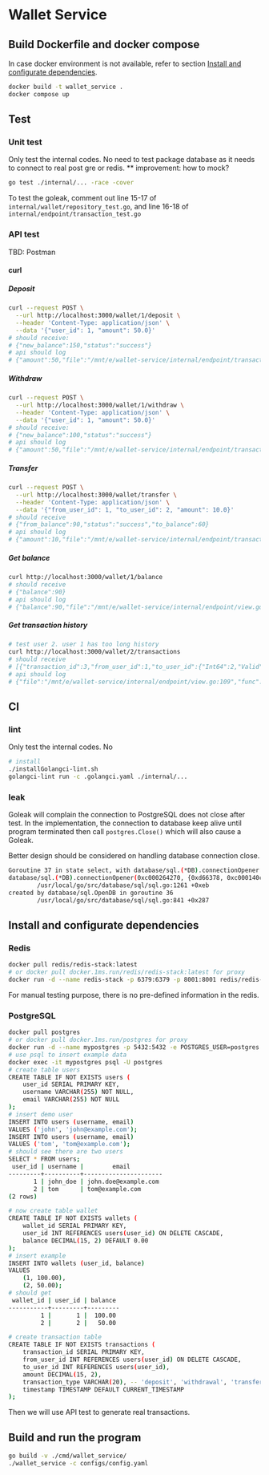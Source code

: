 # Wallet Service

## Build Dockerfile and docker compose
In case docker environment is not available, refer to section [Install and configurate dependencies](#install-and-configurate-dependencies).
```sh
docker build -t wallet_service .
docker compose up
```

## Test
### Unit test
Only test the internal codes. No need to test package database as it needs to connect to real post gre or redis.
** improvement: how to mock?
```sh
go test ./internal/... -race -cover
```
To test the goleak, comment out line 15-17 of `internal/wallet/repository_test.go`, and line 16-18 of `internal/endpoint/transaction_test.go`

### API test
TBD: Postman
#### curl
##### Deposit
```sh
curl --request POST \
  --url http://localhost:3000/wallet/1/deposit \
  --header 'Content-Type: application/json' \
  --data '{"user_id": 1, "amount": 50.0}'
# should receive:
# {"new_balance":150,"status":"success"}
# api should log
# {"amount":50,"file":"/mnt/e/wallet-service/internal/endpoint/transaction.go:171","func":"github.com/amelonpie/wallet-service/internal/endpoint.handleTransactionRequest","level":"info","module":"endpoints","msg":"successful deposit","newBalance":150,"time":"2025-02-25T02:46:19+08:00","user_id":1}
```

##### Withdraw
```sh
curl --request POST \
  --url http://localhost:3000/wallet/1/withdraw \
  --header 'Content-Type: application/json' \
  --data '{"user_id": 1, "amount": 50.0}'
# should receive:
# {"new_balance":100,"status":"success"}
# api should log
# {"amount":50,"file":"/mnt/e/wallet-service/internal/endpoint/transaction.go:171","func":"github.com/amelonpie/wallet-service/internal/endpoint.handleTransactionRequest","level":"info","module":"endpoints","msg":"successful withdraw","newBalance":100,"time":"2025-02-25T02:48:34+08:00","user_id":1}
```

##### Transfer
```sh
curl --request POST \
  --url http://localhost:3000/wallet/transfer \
  --header 'Content-Type: application/json' \
  --data '{"from_user_id": 1, "to_user_id": 2, "amount": 10.0}'
# should receive
# {"from_balance":90,"status":"success","to_balance":60}
# api should log
# {"amount":10,"file":"/mnt/e/wallet-service/internal/endpoint/transaction.go:226","from_user_id":1,"func":"github.com/amelonpie/wallet-service/internal/endpoint.transferHandler","level":"info","module":"endpoints","msg":"successful transfer","new_from_balance":90,"new_to_balance":60,"time":"2025-02-25T02:55:36+08:00","to_user_id":2}
```

##### Get balance
```sh
curl http://localhost:3000/wallet/1/balance
# should receive
# {"balance":90}
# api should log
# {"balance":90,"file":"/mnt/e/wallet-service/internal/endpoint/view.go:68","func":"github.com/amelonpie/wallet-service/internal/endpoint.balanceHandler","level":"info","module":"endpoints","msg":"successful get balance","time":"2025-02-25T03:01:58+08:00","user_id":1}
```

##### Get transaction history
```sh
# test user 2. user 1 has too long history
curl http://localhost:3000/wallet/2/transactions
# should receive
# [{"transaction_id":3,"from_user_id":1,"to_user_id":{"Int64":2,"Valid":true},"amount":10,"transaction_type":"transfer","timestamp":"2025-02-24T18:51:56.682079Z"}]
# api should log
# {"file":"/mnt/e/wallet-service/internal/endpoint/view.go:109","func":"github.com/amelonpie/wallet-service/internal/endpoint.transactionsHandler","level":"info","module":"endpoints","msg":"successful get transaction history","time":"2025-02-25T03:13:02+08:00","transaction":[{"transaction_id":3,"from_user_id":1,"to_user_id":{"Int64":2,"Valid":true},"amount":10,"transaction_type":"transfer","timestamp":"2025-02-24T18:51:56.682079Z"}],"user_id":2}
```

## CI
### lint
Only test the internal codes. No
```sh
# install
./installGolangci-lint.sh
golangci-lint run -c .golangci.yaml ./internal/...
```

### leak
Goleak will complain the connection to PostgreSQL does not close after test. In the implementation, the connection to database keep alive until program terminated then call `postgres.Close()` which will also cause a Goleak.

Better design should be considered on handling database connection close.
```sh
Goroutine 37 in state select, with database/sql.(*DB).connectionOpener on top of the stack:
database/sql.(*DB).connectionOpener(0xc000264270, {0xd66378, 0xc000140c80})
        /usr/local/go/src/database/sql/sql.go:1261 +0xeb
created by database/sql.OpenDB in goroutine 36
        /usr/local/go/src/database/sql/sql.go:841 +0x287
```

## Install and configurate dependencies
### Redis
```sh
docker pull redis/redis-stack:latest
# or docker pull docker.1ms.run/redis/redis-stack:latest for proxy
docker run -d --name redis-stack -p 6379:6379 -p 8001:8001 redis/redis-stack:latest
```
For manual testing purpose, there is no pre-defined information in the redis.

### PostgreSQL
```sh
docker pull postgres
# or docker pull docker.1ms.run/postgres for proxy
docker run -d --name mypostgres -p 5432:5432 -e POSTGRES_USER=postgres -e POSTGRES_PASSWORD=yourpassword -e POSTGRES_DB=users postgres -c 'ssl=off'
# use psql to insert example data
docker exec -it mypostgres psql -U postgres
# create table users
CREATE TABLE IF NOT EXISTS users (
    user_id SERIAL PRIMARY KEY,
    username VARCHAR(255) NOT NULL,
    email VARCHAR(255) NOT NULL
);
# insert demo user
INSERT INTO users (username, email)
VALUES ('john', 'john@example.com');
INSERT INTO users (username, email)
VALUES ('tom', 'tom@example.com');
# should see there are two users
SELECT * FROM users;
 user_id | username |        email         
---------+----------+----------------------
       1 | john_doe | john.doe@example.com
       2 | tom      | tom@example.com
(2 rows)

# now create table wallet
CREATE TABLE IF NOT EXISTS wallets (
    wallet_id SERIAL PRIMARY KEY,
    user_id INT REFERENCES users(user_id) ON DELETE CASCADE,
    balance DECIMAL(15, 2) DEFAULT 0.00
);
# insert example
INSERT INTO wallets (user_id, balance)
VALUES
    (1, 100.00),
    (2, 50.00);
# should get 
 wallet_id | user_id | balance 
-----------+---------+---------
         1 |       1 |  100.00
         2 |       2 |   50.00

# create transaction table
CREATE TABLE IF NOT EXISTS transactions (
    transaction_id SERIAL PRIMARY KEY,
    from_user_id INT REFERENCES users(user_id) ON DELETE CASCADE,
    to_user_id INT REFERENCES users(user_id),
    amount DECIMAL(15, 2),
    transaction_type VARCHAR(20), -- 'deposit', 'withdrawal', 'transfer'
    timestamp TIMESTAMP DEFAULT CURRENT_TIMESTAMP
);
```
Then we will use API test to generate real transactions.

## Build and run the program
```sh
go build -v ./cmd/wallet_service/
./wallet_service -c configs/config.yaml 
```